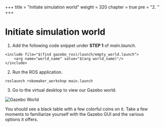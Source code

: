 +++
title = "Initiate simulation world"
weight = 320
chapter = true
pre = "2. "
+++

# Initiate simulation world

1. Add the following code snippet under **STEP 1** of _main.launch_.

```
<include file="$(find gazebo_ros)/launch/empty_world.launch">
    <arg name="world_name" value="$(arg world_name)"/>
</include>
```

2. Run the ROS application.

```
roslaunch robomaker_workshop main.launch
```

3. Go to the virtual desktop to view our Gazebo world.

![Gazebo World](/gazebo-world.png?classes=border)

You should see a black table with a few colorful coins on it. Take a few moments to familiarize yourself with the Gazebo GUI and the various options it offers.
